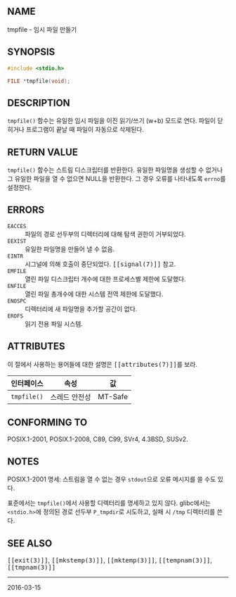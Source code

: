 ## NAME

tmpfile - 임시 파일 만들기

## SYNOPSIS

```c
#include <stdio.h>

FILE *tmpfile(void);
```

## DESCRIPTION

`tmpfile()` 함수는 유일한 임시 파일을 이진 읽기/쓰기 (w+b) 모드로 연다. 파일이 닫히거나 프로그램이 끝날 때 파일이 자동으로 삭제된다.

## RETURN VALUE

`tmpfile()` 함수는 스트림 디스크립터를 반환한다. 유일한 파일명을 생성할 수 없거나 그 유일한 파일을 열 수 없으면 NULL을 반환한다. 그 경우 오류를 나타내도록 `errno`를 설정한다.

## ERRORS

<dl>
<dt><code>EACCES</code></dt>
<dd>파일의 경로 선두부의 디렉터리에 대해 탐색 권한이 거부되었다.</dd>
<dt><code>EEXIST</code></dt>
<dd>유일한 파일명을 만들어 낼 수 없음.</dd>
<dt><code>EINTR</code></dt>
<dd>시그널에 의해 호출이 중단되었다. <tt>[[signal(7)]]</tt> 참고.</dd>
<dt><code>EMFILE</code></dt>
<dd>열린 파일 디스크립터 개수에 대한 프로세스별 제한에 도달했다.</dd>
<dt><code>ENFILE</code></dt>
<dd>열린 파일 총개수에 대한 시스템 전역 제한에 도달했다.</dd>
<dt><code>ENOSPC</code></dt>
<dd>디렉터리에 새 파일명을 추가할 공간이 없다.</dd>
<dt><code>EROFS</code></dt>
<dd>읽기 전용 파일 시스템.</dd>
</dl>

## ATTRIBUTES

이 절에서 사용하는 용어들에 대한 설명은 <tt>[[attributes(7)]]</tt>를 보라.

| 인터페이스 | 속성 | 값 |
| --- | --- | --- |
| `tmpfile()` | 스레드 안전성 | MT-Safe |

## CONFORMING TO

POSIX.1-2001, POSIX.1-2008, C89, C99, SVr4, 4.3BSD, SUSv2.

## NOTES

POSIX.1-2001 명세: 스트림을 열 수 없는 경우 `stdout`으로 오류 메시지를 쓸 수도 있다.

표준에서는 `tmpfile()`에서 사용할 디렉터리를 명세하고 있지 않다. glibc에서는 `<stdio.h>`에 정의된 경로 선두부 `P_tmpdir`로 시도하고, 실패 시 `/tmp` 디렉터리를 쓴다.

## SEE ALSO

<tt>[[exit(3)]]</tt>, <tt>[[mkstemp(3)]]</tt>, <tt>[[mktemp(3)]]</tt>, <tt>[[tempnam(3)]]</tt>, <tt>[[tmpnam(3)]]</tt>

----

2016-03-15
